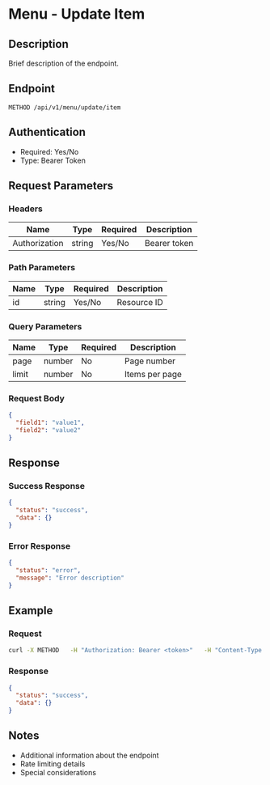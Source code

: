 # Menu - Update Item

## Description

Brief description of the endpoint.

## Endpoint

```
METHOD /api/v1/menu/update/item
```

## Authentication

- Required: Yes/No
- Type: Bearer Token

## Request Parameters

### Headers

| Name | Type | Required | Description |
|------|------|----------|-------------|
| Authorization | string | Yes/No | Bearer token |

### Path Parameters

| Name | Type | Required | Description |
|------|------|----------|-------------|
| id | string | Yes/No | Resource ID |

### Query Parameters

| Name | Type | Required | Description |
|------|------|----------|-------------|
| page | number | No | Page number |
| limit | number | No | Items per page |

### Request Body

```json
{
  "field1": "value1",
  "field2": "value2"
}
```

## Response

### Success Response

```json
{
  "status": "success",
  "data": {}
}
```

### Error Response

```json
{
  "status": "error",
  "message": "Error description"
}
```

## Example

### Request

```bash
curl -X METHOD   -H "Authorization: Bearer <token>"   -H "Content-Type: application/json"   -d '{"field":"value"}'   http://localhost:3000/api/v1/menu/update/item
```

### Response

```json
{
  "status": "success",
  "data": {}
}
```

## Notes

- Additional information about the endpoint
- Rate limiting details
- Special considerations
